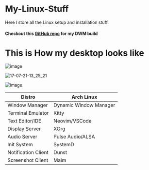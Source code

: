 # My-Linux-Stuff
Here I store all the Linux setup and installation stuff.
#### Checkout this [GitHub repo](https://github.com/anurag3301/my-dwm) for my DWM build

# This is How my desktop looks like
![image](https://user-images.githubusercontent.com/52702259/158743615-cde039b8-9944-4553-b106-dacdd23870f9.png)


![17-07-21-13_25_21](https://user-images.githubusercontent.com/52702259/126030320-18f79c27-0e54-4d56-a0d7-191874f99663.png)

![image](https://user-images.githubusercontent.com/52702259/152478435-2c68f4d0-eb15-468a-bab8-85b0711fea10.png)


| Distro              | Arch Linux             |
|---------------------|------------------------|
| Window Manager      | Dynamic Window Manager |
| Terminal Emulator   | Kitty                  |
| Text Editor/IDE     | Neovim/VSCode          |
| Display Server      | XOrg                   |
| Audio Server        | Pulse Audio/ALSA       |
| Init System         | SystemD                |
| Notification Client | Dunst                  |
| Screenshot Client   | Maim                   |

